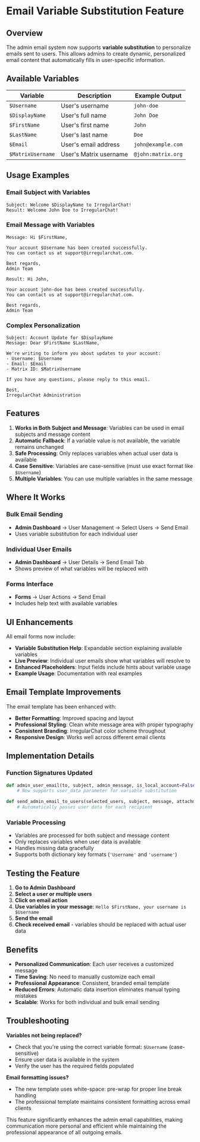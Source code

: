 # Email Variable Substitution Feature

## Overview

The admin email system now supports **variable substitution** to personalize emails sent to users. This allows admins to create dynamic, personalized email content that automatically fills in user-specific information.

## Available Variables

| Variable | Description | Example Output |
|----------|-------------|----------------|
| `$Username` | User's username | `john-doe` |
| `$DisplayName` | User's full name | `John Doe` |
| `$FirstName` | User's first name | `John` |
| `$LastName` | User's last name | `Doe` |
| `$Email` | User's email address | `john@example.com` |
| `$MatrixUsername` | User's Matrix username | `@john:matrix.org` |

## Usage Examples

### Email Subject with Variables
```
Subject: Welcome $DisplayName to IrregularChat!
Result: Welcome John Doe to IrregularChat!
```

### Email Message with Variables
```
Message: Hi $FirstName,

Your account $Username has been created successfully.
You can contact us at support@irregularchat.com.

Best regards,
Admin Team

Result: Hi John,

Your account john-doe has been created successfully.
You can contact us at support@irregularchat.com.

Best regards,
Admin Team
```

### Complex Personalization
```
Subject: Account Update for $DisplayName
Message: Dear $FirstName $LastName,

We're writing to inform you about updates to your account:
- Username: $Username
- Email: $Email
- Matrix ID: $MatrixUsername

If you have any questions, please reply to this email.

Best,
IrregularChat Administration
```

## Features

1. **Works in Both Subject and Message**: Variables can be used in email subjects and message content
2. **Automatic Fallback**: If a variable value is not available, the variable remains unchanged
3. **Safe Processing**: Only replaces variables when actual user data is available
4. **Case Sensitive**: Variables are case-sensitive (must use exact format like `$Username`)
5. **Multiple Variables**: You can use multiple variables in the same message

## Where It Works

### Bulk Email Sending
- **Admin Dashboard** → User Management → Select Users → Send Email
- Uses variable substitution for each individual user

### Individual User Emails
- **Admin Dashboard** → User Details → Send Email Tab
- Shows preview of what variables will be replaced with

### Forms Interface
- **Forms** → User Actions → Send Email
- Includes help text with available variables

## UI Enhancements

All email forms now include:
- **Variable Substitution Help**: Expandable section explaining available variables
- **Live Preview**: Individual user emails show what variables will resolve to
- **Enhanced Placeholders**: Input fields include hints about variable usage
- **Example Usage**: Documentation with real examples

## Email Template Improvements

The email template has been enhanced with:
- **Better Formatting**: Improved spacing and layout
- **Professional Styling**: Clean white message area with proper typography
- **Consistent Branding**: IrregularChat color scheme throughout
- **Responsive Design**: Works well across different email clients

## Implementation Details

### Function Signatures Updated
```python
def admin_user_email(to, subject, admin_message, is_local_account=False, attachments=None, user_data=None):
    # Now supports user_data parameter for variable substitution

def send_admin_email_to_users(selected_users, subject, message, attachments=None):
    # Automatically passes user data for each recipient
```

### Variable Processing
- Variables are processed for both subject and message content
- Only replaces variables when user data is available
- Handles missing data gracefully
- Supports both dictionary key formats (`'Username'` and `'username'`)

## Testing the Feature

1. **Go to Admin Dashboard**
2. **Select a user or multiple users**
3. **Click on email action**
4. **Use variables in your message**: `Hello $FirstName, your username is $Username`
5. **Send the email**
6. **Check received email** - variables should be replaced with actual user data

## Benefits

- **Personalized Communication**: Each user receives a customized message
- **Time Saving**: No need to manually customize each email
- **Professional Appearance**: Consistent, branded email template
- **Reduced Errors**: Automatic data insertion eliminates manual typing mistakes
- **Scalable**: Works for both individual and bulk email sending

## Troubleshooting

**Variables not being replaced?**
- Check that you're using the correct variable format: `$Username` (case-sensitive)
- Ensure user data is available in the system
- Verify the user has the required fields populated

**Email formatting issues?**
- The new template uses white-space: pre-wrap for proper line break handling
- The professional template maintains consistent formatting across email clients

This feature significantly enhances the admin email capabilities, making communication more personal and efficient while maintaining the professional appearance of all outgoing emails. 